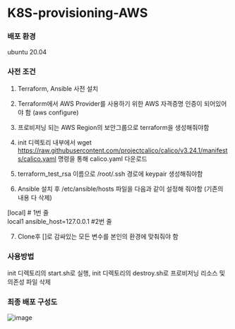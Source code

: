 # K8S-provisioning-AWS

### 배포 환경
  
  ubuntu 20.04
  
### 사전 조건

1. Terraform, Ansible 사전 설치

2. Terraform에서 AWS Provider를 사용하기 위한 AWS 자격증명 인증이 되어있어야 함 (aws configure)

3. 프로비저닝 되는 AWS Region의 보안그룹으로 terraform을 생성해줘야함

4. init 디렉토리 내부에서 wget https://raw.githubusercontent.com/projectcalico/calico/v3.24.1/manifests/calico.yaml 명령을 통해 calico.yaml 다운로드

5. terraform_test_rsa 이름으로 /root/.ssh 경로에 keypair 생성해줘야함

6. Ansible 설치 후 /etc/ansible/hosts 파일을 다음과 같이 설정해 줘야함 (기존의 내용 다 삭제)

[local] # 1번 줄  
local1 ansible_host=127.0.0.1 #2번 줄

7. Clone후 []로 감싸있는 모든 변수를 본인의 환경에 맞춰줘야 함

### 사용방법
init 디렉토리의 start.sh로 실행, init 디렉토리의 destroy.sh로 프로비저닝 리소스 및 의존성 파일 삭제  

### 최종 배포 구성도

![image](https://user-images.githubusercontent.com/77333310/208241680-f0ab847f-6314-40da-8fe6-a44f8aeb0eac.png)
